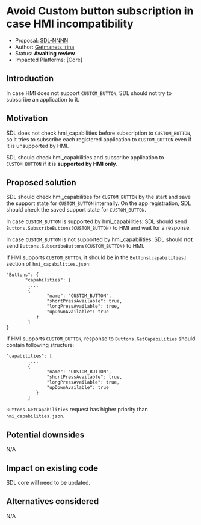 
# Avoid Custom button subscription in case HMI incompatibility

* Proposal: [SDL-NNNN](NNNN-Avoid_custom_button_subscription_when_HMI_does_not_support.md)
* Author: [Getmanets Irina](https://github.com/GetmanetsIrina)
* Status: **Awaiting review**
* Impacted Platforms: [Core]

## Introduction

In case HMI does not support `CUSTOM_BUTTON`, SDL should not try to subscribe an application to it.

## Motivation

SDL does not check hmi_capabilities before subscription to `CUSTOM_BUTTON`, so it tries to subscribe each registered application to `CUSTOM_BUTTON` even if it is unsupported by HMI.

SDL should check hmi_capabilities and subscribe application to `CUSTOM_BUTTON` if it is **supported by HMI only**.

## Proposed solution

SDL should check hmi_capabilities for `CUSTOM_BUTTON` by the start and save the support state for `CUSTOM_BUTTON` internally.
On the app registration, SDL should check the saved support state for `CUSTOM_BUTTON`.

In case `CUSTOM_BUTTON` is supported by hmi_capabilities:
SDL should send `Buttons.SubscribeButtons(CUSTOM_BUTTON)` to HMI and wait for a response.


In case `CUSTOM_BUTTON` is not supported by hmi_capabilities:
SDL should **not** send `Buttons.SubscribeButtons(CUSTOM_BUTTON)` to HMI.

If HMI supports `CUSTOM_BUTTON`, it should be in the `Buttons[capabilities]` section of `hmi_capabilities.json`:

```
"Buttons": {
       "capabilities": [
        ...,
        {
               "name": "CUSTOM_BUTTON",
               "shortPressAvailable": true,
               "longPressAvailable": true,
               "upDownAvailable": true
           }
        ]
}
```


If HMI supports `CUSTOM_BUTTON`, response to `Buttons.GetCapabilities` should contain following structure:

```
"capabilities": [
        ...,
        {
               "name": "CUSTOM_BUTTON",
               "shortPressAvailable": true,
               "longPressAvailable": true,
               "upDownAvailable": true
           }
        ]
```


`Buttons.GetCapabilities` request has higher priority than `hmi_capabilities.json`.

## Potential downsides

N/A

## Impact on existing code

SDL core will need to be updated.

## Alternatives considered

N/A
